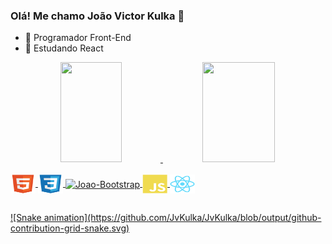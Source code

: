 ### Olá! Me chamo João Victor Kulka 👋

- 🔭 Programador Front-End
- 🌱 Estudando React

<div align="center">
  <a href="https://github.com/JvKulka">
  <img height="160em" width="44%" src="https://github-readme-stats.vercel.app/api?username=JvKulka&show_icons=true&theme=merko&include_all_commits=true&count_private=true"/>
  <img height="160em" width="48%" src="https://github-readme-stats.vercel.app/api/top-langs/?username=JvKulka&layout=compact&langs_count=7&theme=merko"/>
</div>
  
<div style="display: inline_block"><br>
  <img align="center" alt="Joao-HTML" height="30" width="40" src="https://raw.githubusercontent.com/devicons/devicon/master/icons/html5/html5-original.svg">
  <img align="center" alt="Joao-CSS" height="30" width="40" src="https://raw.githubusercontent.com/devicons/devicon/master/icons/css3/css3-original.svg">
  <img align="center" alt="Joao-Bootstrap" height="30" width="40" src="https://cdn.jsdelivr.net/gh/devicons/devicon/icons/bootstrap/bootstrap-original.svg">
  <img align="center" alt="Joao-Js" height="30" width="40" src="https://raw.githubusercontent.com/devicons/devicon/master/icons/javascript/javascript-plain.svg">
  <img align="center" alt="Joao-React" height="30" width="40" src="https://raw.githubusercontent.com/devicons/devicon/master/icons/react/react-original.svg">
</div>
  
  ##
  
  <div>
    ![Snake animation](https://github.com/JvKulka/JvKulka/blob/output/github-contribution-grid-snake.svg)
  </div>
